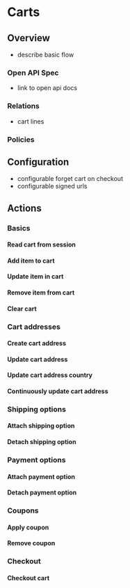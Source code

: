 # Carts

## Overview

- describe basic flow

### Open API Spec

- link to open api docs

### Relations

- cart lines

### Policies

## Configuration

- configurable forget cart on checkout
- configurable signed urls

## Actions

### Basics

#### Read cart from session

#### Add item to cart

#### Update item in cart

#### Remove item from cart

#### Clear cart

### Cart addresses

#### Create cart address

#### Update cart address

#### Update cart address country

#### Continuously update cart address

### Shipping options

#### Attach shipping option

#### Detach shipping option

### Payment options

#### Attach payment option

#### Detach payment option

### Coupons

#### Apply coupon

#### Remove coupon

### Checkout

#### Checkout cart
